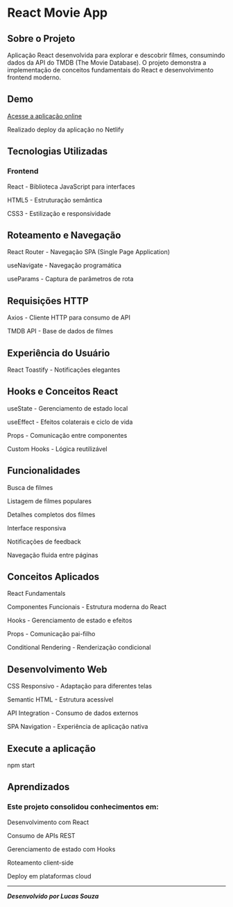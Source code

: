 # React Movie App 
## Sobre o Projeto
Aplicação React desenvolvida para explorar e descobrir filmes, consumindo dados da API do TMDB (The Movie Database). O projeto demonstra a implementação de conceitos fundamentais do React e desenvolvimento frontend moderno.
## Demo
[ Acesse a aplicação online](https://frolicking-boba-fb9192.netlify.app/)
<p>Realizado deploy da aplicação no Netlify
  
##  Tecnologias Utilizadas

### Frontend

<p>React - Biblioteca JavaScript para interfaces
<p>HTML5 - Estruturação semântica
<p>CSS3 - Estilização e responsividade

## Roteamento e Navegação

<p>React Router  - Navegação SPA (Single Page Application)
<p>useNavigate - Navegação programática
<p>useParams - Captura de parâmetros de rota

## Requisições HTTP

<p>Axios  - Cliente HTTP para consumo de API
<p>TMDB API - Base de dados de filmes

## Experiência do Usuário

<p>React Toastify - Notificações elegantes

## Hooks e Conceitos React

<p>useState - Gerenciamento de estado local
<p>useEffect - Efeitos colaterais e ciclo de vida
<p>Props - Comunicação entre componentes
<p>Custom Hooks - Lógica reutilizável

## Funcionalidades

<p> Busca de filmes
<p> Listagem de filmes populares
<p> Detalhes completos dos filmes
<p> Interface responsiva
<p> Notificações de feedback
<p> Navegação fluida entre páginas

## Conceitos Aplicados
<p>React Fundamentals

<p>Componentes Funcionais - Estrutura moderna do React
<p>Hooks - Gerenciamento de estado e efeitos
<p>Props - Comunicação pai-filho
<p>Conditional Rendering - Renderização condicional

## Desenvolvimento Web

<p>CSS Responsivo - Adaptação para diferentes telas
<p>Semantic HTML - Estrutura acessível
<p>API Integration - Consumo de dados externos
<p>SPA Navigation - Experiência de aplicação nativa

## Execute a aplicação
<p>npm start
  
## Aprendizados

### Este projeto consolidou conhecimentos em:

<p>Desenvolvimento com React
<p>Consumo de APIs REST
<p>Gerenciamento de estado com Hooks
<p>Roteamento client-side
<p>Deploy em plataformas cloud
<hr>

<i><b>Desenvolvido por Lucas Souza
